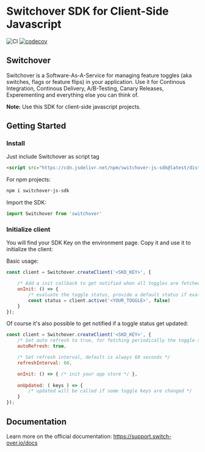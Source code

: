 # Switchover SDK for Client-Side Javascript

![CI](https://github.com/switchover-io/js-sdk/workflows/CI/badge.svg)
[![codecov](https://codecov.io/gh/switchover-io/js-sdk/branch/main/graph/badge.svg?token=qVOyfv8fmz)](undefined)

## Switchover

Switchover is a Software-As-A-Service for managing feature toggles (aka switches, flags or feature flips) in your application. Use it for Continous Integration, Continous Delivery, A/B-Testing, Canary Releases, Experementing and everything else you can think of.

__Note:__
Use this SDK for client-side javascript projects.

## Getting Started


### Install
Just include Switchover as script tag

```html
<script src="https://cdn.jsdelivr.net/npm/switchover-js-sdk@latest/dist/switchover.min.js"></script>
```

For npm projects:

```bash
npm i switchover-js-sdk
```

Import the SDK:
```javascript
import Switchover from 'switchover'
```

### Initialize client

You will find your SDK Key on the environment page. Copy it and use it to initialize the client:

Basic usage:

```javascript
const client = Switchover.createClient('<SKD_KEY>', {

    /* Add a init callback to get notified when all toggles are fetched */
    onInit: () => {
        /* evaluate the toggle status, provide a default status if evalutation fails */
        const status = client.active('<YOUR_TOGGLE>', false)
    }
});
```

Of course it's also possible to get notified if a toggle status get updated:
```javascript
const client = Switchover.createClient('<SKD_KEY>', {
    /* Set auto refresh to true, for fetching periodically the toggle status */
    autoRefresh: true,

    /* Set refresh interval, default is always 60 seconds */
    refreshInterval: 60,

    onInit: () => { /* init your app store */ },
    
    onUpdated: ( keys ) => {
        /* updated will be called if some toggle keys are changed */
    }
});
```

## Documentation

Learn more on the official documentation: <a href="https://support.switch-over.io/docs">https://support.switch-over.io/docs</a>







